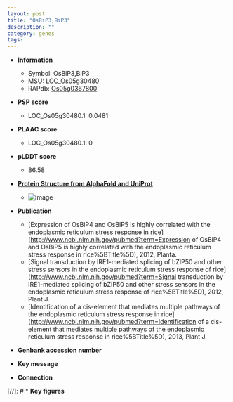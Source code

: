 ```yaml
---
layout: post
title: "OsBiP3,BiP3"
description: ""
category: genes
tags: 
---
```


* **Information**  
    + Symbol: OsBiP3,BiP3  
    + MSU: [LOC_Os05g30480](http://rice.plantbiology.msu.edu/cgi-bin/ORF_infopage.cgi?orf=LOC_Os05g30480)  
    + RAPdb: [Os05g0367800](http://rapdb.dna.affrc.go.jp/viewer/gbrowse_details/irgsp1?name=Os05g0367800)  

* **PSP score**  
    + LOC_Os05g30480.1: 0.0481 

* **PLAAC score**  
    + LOC_Os05g30480.1: 0 

* **pLDDT score**
    + 86.58

* **[Protein Structure from AlphaFold and UniProt](https://www.uniprot.org/uniprotkb/Q6L590/entry#structure)**
    + ![image](https://ricepsp.github.io/images/Q6/AF-Q6L590-F1.png)

* **Publication**  
    + [Expression of OsBiP4 and OsBiP5 is highly correlated with the endoplasmic reticulum stress response in rice](http://www.ncbi.nlm.nih.gov/pubmed?term=Expression of OsBiP4 and OsBiP5 is highly correlated with the endoplasmic reticulum stress response in rice%5BTitle%5D), 2012, Planta.
    + [Signal transduction by IRE1-mediated splicing of bZIP50 and other stress sensors in the endoplasmic reticulum stress response of rice](http://www.ncbi.nlm.nih.gov/pubmed?term=Signal transduction by IRE1-mediated splicing of bZIP50 and other stress sensors in the endoplasmic reticulum stress response of rice%5BTitle%5D), 2012, Plant J.
    + [Identification of a cis-element that mediates multiple pathways of the endoplasmic reticulum stress response in rice](http://www.ncbi.nlm.nih.gov/pubmed?term=Identification of a cis-element that mediates multiple pathways of the endoplasmic reticulum stress response in rice%5BTitle%5D), 2013, Plant J.

* **Genbank accession number**  

* **Key message**  

* **Connection**  

[//]: # * **Key figures**  


